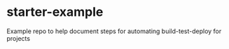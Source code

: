 # starter-example
Example repo to help document steps for automating build-test-deploy for projects
